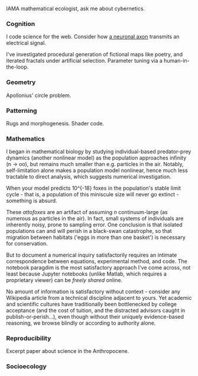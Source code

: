 IAMA mathematical ecologist, ask me about cybernetics.

### Cognition
I code science for the web. Consider how [a neuronal axon](/research/neuron_web/) transmits an electrical signal.

I've investigated procedural generation of fictional maps like poetry, and iterated fractals under artificial selection. Parameter tuning via a human-in-the-loop.

### Geometry
Apollonius' circle problem.

### Patterning
Rugs and morphogenesis. Shader code.

### Mathematics
I began in mathematical biology by studying individual-based predator-prey dynamics (another nonlinear model) as the population approaches infinity (n -> oo), but remains much smaller than e.g. particles in the air. Notably, self-limitation alone makes a population model nonlinear, hence much less tractable to direct analysis, which suggests numerical investigation.

<div class=”sidenote”>When your model predicts 10^{-18} foxes in the population's stable limit cycle - that is, a population of this miniscule size will never go extinct - something is absurd.

These *attofoxes* are an artifact of assuming *n* continuum-large (as numerous as particles in the air). In fact, small systems of individuals are inherently noisy, prone to sampling error. One conclusion is that isolated populations can and will perish in a black-swan catastrophe, so that migration between habitats ('eggs in more than one basket') is necessary for conservation.</div>

But to document a numerical inquiry satisfactorily requires an intimate correspondence between equations, experimental method, and code. The notebook paragdim is the most satisfactory approach I've come across, not least because Jupyter notebooks (unlike Matlab, which requires a proprietary viewer) can be *freely shared* online.

<div class=”sidenote”>No amount of information is satisfactory without context - consider any Wikipedia article from a technical discipline adjacent to yours. Yet academic and scientific cultures have traditionally been bottlenecked by college acceptance (and the cost of tuition, and the distracted advisors caught in publish-or-perish...), even though without their uniquely evidence-based reasoning, we browse blindly or according to authority alone.</div>

### Reproducibility
Excerpt paper about science in the Anthropocene.

### Socioecology
